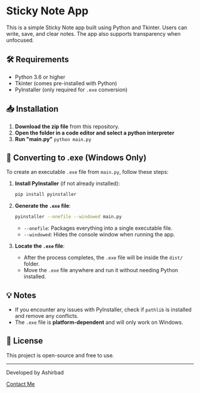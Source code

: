 # Sticky Note App

This is a simple Sticky Note app built using Python and Tkinter. Users can write, save, and clear notes. The app also supports transparency when unfocused.

## 🛠️ Requirements

- Python 3.6 or higher
- Tkinter (comes pre-installed with Python)
- PyInstaller (only required for `.exe` conversion)

## 📥 Installation

1. **Download the zip file** from this repository.
2. **Open the folder in a code editor and select a python interpreter**
3.  **Run  "main.py"**
     ```python main.py ```



## 🔄 Converting to .exe (Windows Only)

To create an executable `.exe` file from `main.py`, follow these steps:

1. **Install PyInstaller** (if not already installed):
   ```sh
   pip install pyinstaller
   ```
2. **Generate the `.exe` file**:
   ```sh
   pyinstaller --onefile --windowed main.py
   ```
   - `--onefile`: Packages everything into a single executable file.
   - `--windowed`: Hides the console window when running the app.

3. **Locate the `.exe` file**:
   - After the process completes, the `.exe` file will be inside the `dist/` folder.
   - Move the `.exe` file anywhere and run it without needing Python installed.

## 💡 Notes
- If you encounter any issues with PyInstaller, check if `pathlib` is installed and remove any conflicts.
- The `.exe` file is **platform-dependent** and will only work on Windows.

## 📜 License
This project is open-source and free to use.

---
Developed by Ashirbad

[Contact Me](https://ashirbad-scripts.github.io/Contact-me/)
